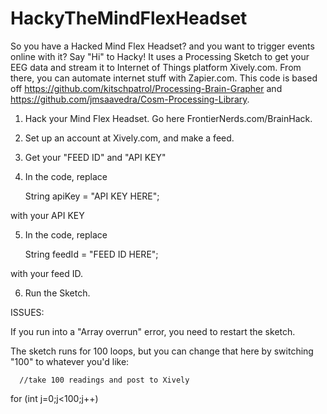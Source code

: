 HackyTheMindFlexHeadset
=======================

So you have a Hacked Mind Flex Headset? and you want to trigger events online with it? Say "Hi" to Hacky! It uses a Processing Sketch to get your EEG data and stream it to Internet of Things platform Xively.com. From there, you can automate internet stuff with Zapier.com.      This code is based off https://github.com/kitschpatrol/Processing-Brain-Grapher and https://github.com/jmsaavedra/Cosm-Processing-Library. 


1) Hack your Mind Flex Headset. Go here FrontierNerds.com/BrainHack.
2) Set up an account at Xively.com, and make a feed.
3) Get your "FEED ID" and "API KEY"
4) In the code, replace 

    String apiKey = "API KEY HERE";

with your API KEY

5) In the code, replace

    String feedId = "FEED ID HERE";
    
with your feed ID.

6) Run the Sketch.



ISSUES:

If you run into a "Array overrun" error, you need to restart the sketch.


The sketch runs for 100 loops, but you can change that here by switching "100" to 
whatever you'd like:

      //take 100 readings and post to Xively
  for (int j=0;j<100;j++)
  


